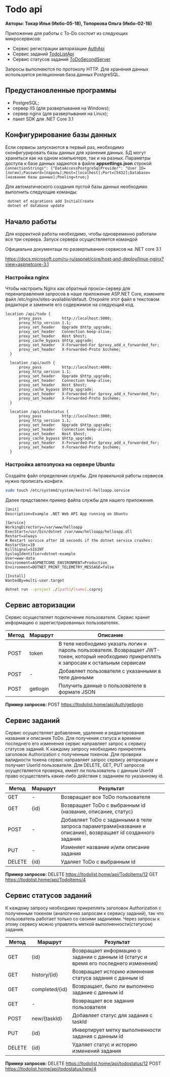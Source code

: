 # Todo api

**Авторы: Токар Илья (Икбо-05-18), Топоркова Ольга (Икбо-02-18)**

Приложение для работы с To-Do состоит из следующих микросервисов:

  - Сервис регистрации авторизации [AuthApi](https://github.com/ilyatokar/AuthApi) 
  - Сервис заданий [TodoListApi](https://github.com/ilyatokar/TodoListApi)
  - Сервис статусов заданий [ToDoSecondServer](https://github.com/SpotlessRadiance/ToDoSecondServer)

Запросы выполняются по протоколу HTTP. Для хранения данных используется реляционная база данных PostgreSQL. 
## Предустановленные программы

  - PostgreSQL;
  - сервер IIS (для развертывания на Windows);
  - сервер nginx (для развертывания на Linux);
  - пакет SDK для .NET Core 3.1


## Конфигурирование базы данных

Если сервисы запускаются в первый раз, необходимо сконфигурировать базы данных для хранения данных. БД могут храниться как на одном компьютере, так и на разных. Параметры доступа к базе данных задаются в файле **appsettings.json** строкой
`ConnectionStrings": {"DataAccessPostgreSqlProvider": "User ID=[логин];Password=[пароль];Host=[localhost];Port=[5432];Database=[название базы данных];Pooling=true;}`

Для автоматического создания пустой базы данных необходимо выполнить следующие команды:
```sh
 dotnet ef migrations add InitialCreate
 dotnet ef database update
```





## Начало работы

Для корректной работы необходимо, чтобы одновременно работали все три сервера. 
Запуск сервера осуществляется командой

Официальна документаци по развертыванию сервисов на .NET core 3.1

https://docs.microsoft.com/ru-ru/aspnet/core/host-and-deploy/linux-nginx?view=aspnetcore-3.1

### Настройка nginx

Чтобы настроить Nginx как обратный прокси-сервер для перенаправления запросов в наше приложение ASP.NET Core, измените файл /etc/nginx/sites-available/default. Откройте этот файл в текстовом редакторе и замените его содержимое на следующий код.

```
location /api/todo {
      proxy_pass         http://localhost:5000;
      proxy_http_version 1.1;
      proxy_set_header   Upgrade $http_upgrade;
      proxy_set_header   Connection keep-alive;
      proxy_set_header   Host $host;
      proxy_cache_bypass $http_upgrade;
      proxy_set_header   X-Forwarded-For $proxy_add_x_forwarded_for;
      proxy_set_header   X-Forwarded-Proto $scheme;
  }

  location /api/auth {
      proxy_pass         http://localhost:4000;
      proxy_http_version 1.1;
      proxy_set_header   Upgrade $http_upgrade;
      proxy_set_header   Connection keep-alive;
      proxy_set_header   Host $host;
      proxy_cache_bypass $http_upgrade;
      proxy_set_header   X-Forwarded-For $proxy_add_x_forwarded_for;
      proxy_set_header   X-Forwarded-Proto $scheme;
  }

  location /api/todostatus {
      proxy_pass         http://localhost:3000;
      proxy_http_version 1.1;
      proxy_set_header   Upgrade $http_upgrade;
      proxy_set_header   Connection keep-alive;
      proxy_set_header   Host $host;
      proxy_cache_bypass $http_upgrade;
      proxy_set_header   X-Forwarded-For $proxy_add_x_forwarded_for;
      proxy_set_header   X-Forwarded-Proto $scheme;
  }
```

### Настройка автозпуска на сервере Ubuntu
Создайте файл определения службы. Для правильной работы сервисов нужно прописать конфиги.

```sh
sudo touch /etc/systemd/system/kestrel-helloapp.service
```
Далее представлен пример файла службы для нашего приложения.
```
[Unit]
Description=Example .NET Web API App running on Ubuntu

[Service]
WorkingDirectory=/var/www/helloapp
ExecStart=/usr/bin/dotnet /var/www/helloapp/helloapp.dll
Restart=always
# Restart service after 10 seconds if the dotnet service crashes:
RestartSec=10
KillSignal=SIGINT
SyslogIdentifier=dotnet-example
User=www-data
Environment=ASPNETCORE_ENVIRONMENT=Production
Environment=DOTNET_PRINT_TELEMETRY_MESSAGE=false

[Install]
WantedBy=multi-user.target
```


```sh
dotnet run --project ./[path]/[name].csproj
```

## Сервис авторизации

Сервис осуществляет подключение пользователя. Сервис хранит информацию о зарегистрированных пользователях.

| Метод | Маршрут | Описание |
| ------ | ------ |------ |
| POST | token |В теле необходимо указать логин и пароль пользователя. Возвращает JWT-токен, который необходимо прикреплять к запросам к остальным сервисам|
| POST | - | Добавляет пользователя с указанными в теле данными|
| POST | getlogin | Получить данные о пользователе в формате JSON|

**Пример запросов:**
POST https://ltodolist.home/api/Auth/getlogin 

## Сервис заданий

Сервис осуществляет добавление, удаление и редактирование названия и описания ToDo. Для получения статуса и времени последнего его изменения сервис направляет запрос к сервису статусов заданий. К каждому запросу необходимо прикреплять заголовок Authorization с полученным токеном. Для проверки валидности токена сервис направляет запрос сервису авторизации и получает UserId пользователя. Для DELETE, GET, PUT запросов осуществляется проверка, имеет ли пользователь c данным UserId право осуществлять какие-либо действия с заданием по указанному id. 

| Метод | Маршрут | Результат |
| ------ | ------ |------ |
| GET | - |Возвращает все ToDo пользователя |
| GET | {id} |Возвращает ToDo c выбранным id (название, описание, статус)|
| POST | - |Добавляет ToDo с заданными в теле запроса параметрами(название и описание), возвращает id созданного задания |
| PUT | - |Изменяет название и/или описание задания |
| DELETE | {id} | Удаляет ToDo с выбранным id |

**Пример запросов:**
DELETE https://ltodolist.home/api/TodoItems/12 
GET https://ltodolist.home/api/TodoItems/4 


## Сервис статусов заданий
К каждому запросу необходимо прикреплять заголовок Authorization с полученным токеном (аналогично запросам к сервису заданий), так что пользователь работает только со своими заданиями. Через запросы к этому сервису можно управлять меткой выполненности(статусом) задания.

| Метод | Маршрут | Результат |
| ------ | ------ |------ |
| GET | {id} |Возвращает информацию о задании с данным id (статус и время его последнего изменения) |
| GET | history/{id} |Возвращает историю изменения статуса задания с данным id |
| GET | completed/{id} |Возвращает, было ли выполнено задание с данным id |
| GET | - |Возвращает все задания пользователя |
| POST | new/{taskId} |Добавляет статус для задания с taskId |
| PUT | {id} |Инвертирует метку выполненности задания с данным id |
| DELETE | {id} | Удаляет статус и историю изменений задания |

**Пример запросов:**
DELETE https://ltodolist.home/api/todostatus/12
POST https://ltodolist.home/api/todostatus/new/4 



